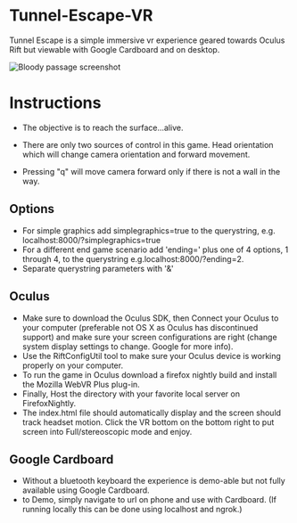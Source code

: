 # Tunnel-Escape-VR

Tunnel Escape is a simple immersive vr experience geared towards Oculus Rift
but viewable with Google Cardboard and on desktop.

![Bloody passage screenshot](img/screenshot_blood.png)

# Instructions

- The objective is to reach the surface...alive.

- There are only two sources of control in this game. Head orientation which will
change camera orientation and forward movement.

- Pressing "q" will move camera forward only if there is not a wall in the way.

## Options

- For simple graphics add simplegraphics=true to the querystring, e.g. localhost:8000/?simplegraphics=true
- For a different end game scenario add 'ending=' plus one of 4 options, 1 through 4, to
the querystring e.g.localhost:8000/?ending=2.
- Separate querystring parameters with '&'

## Oculus

- Make sure to download the Oculus SDK, then
Connect your Oculus to your computer (preferable
not OS X as Oculus has discontinued support) and make sure your screen
configurations are right (change system display settings to
change. Google for more info).
- Use the RiftConfigUtil tool to make sure your
Oculus device is working properly on your computer.
- To run the game in Oculus download a firefox nightly build and install the
Mozilla WebVR Plus plug-in.
- Finally, Host the directory with
your favorite local server on FirefoxNightly.
- The index.html file should automatically display and the screen should
track headset motion. Click the VR bottom on the bottom right to
put screen into Full/stereoscopic mode and enjoy.

## Google Cardboard

- Without a bluetooth keyboard the experience is demo-able but not fully
  available using Google Cardboard.
- to Demo, simply navigate to url on phone and use with Cardboard. (If running locally
  this can be done using localhost and ngrok.)
